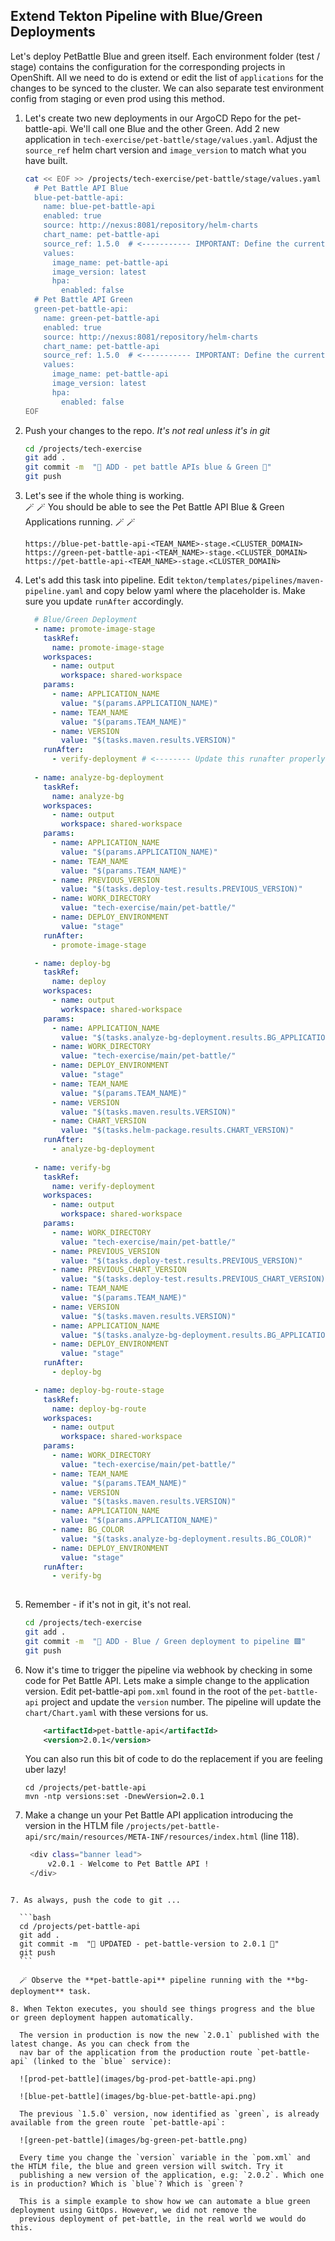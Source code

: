 ## Extend Tekton Pipeline with Blue/Green Deployments

Let's deploy PetBattle Blue and green itself. Each environment folder (test / stage) contains the configuration for the corresponding projects in OpenShift. All we need to do is extend or edit the list of `applications` for the changes to be synced to the cluster. We can also separate test environment config from staging or even prod using this method.

1. Let's create two new deployments in our ArgoCD Repo for the pet-battle-api. We'll call one Blue and the other Green. Add 2 new application in `tech-exercise/pet-battle/stage/values.yaml`. Adjust the `source_ref` helm chart version and `image_version` to match what you have built.

    ```bash
    cat << EOF >> /projects/tech-exercise/pet-battle/stage/values.yaml
      # Pet Battle API Blue
      blue-pet-battle-api:
        name: blue-pet-battle-api
        enabled: true
        source: http://nexus:8081/repository/helm-charts
        chart_name: pet-battle-api
        source_ref: 1.5.0  # <----------- IMPORTANT: Define the current Pet Battle API version
        values:
          image_name: pet-battle-api
          image_version: latest
          hpa:
            enabled: false
      # Pet Battle API Green
      green-pet-battle-api:
        name: green-pet-battle-api
        enabled: true
        source: http://nexus:8081/repository/helm-charts
        chart_name: pet-battle-api
        source_ref: 1.5.0  # <----------- IMPORTANT: Define the current Pet Battle API version
        values:
          image_name: pet-battle-api
          image_version: latest
          hpa:
            enabled: false
    EOF
    ```

2. Push your changes to the repo. _It's not real unless it's in git_

    ```bash
    cd /projects/tech-exercise
    git add .
    git commit -m  "🐩 ADD - pet battle APIs blue & Green 🐩"
    git push 
    ```

3. Let's see if the whole thing is working.
    </br>
    🪄 🪄 You should be able to see the Pet Battle API Blue & Green Applications running. 🪄 🪄

     ```bash#test
    https://blue-pet-battle-api-<TEAM_NAME>-stage.<CLUSTER_DOMAIN>
    https://green-pet-battle-api-<TEAM_NAME>-stage.<CLUSTER_DOMAIN>
    https://pet-battle-api-<TEAM_NAME>-stage.<CLUSTER_DOMAIN>
    ```   

4. Let's add this task into pipeline. Edit `tekton/templates/pipelines/maven-pipeline.yaml` and copy below yaml where the placeholder is. Make sure you update `runAfter` accordingly.

    ```yaml
      # Blue/Green Deployment
      - name: promote-image-stage
        taskRef:
          name: promote-image-stage
        workspaces:
          - name: output
            workspace: shared-workspace
        params:
          - name: APPLICATION_NAME
            value: "$(params.APPLICATION_NAME)"
          - name: TEAM_NAME
            value: "$(params.TEAM_NAME)"
          - name: VERSION
            value: "$(tasks.maven.results.VERSION)"
        runAfter: 
          - verify-deployment # <-------- Update this runafter properly
        
      - name: analyze-bg-deployment
        taskRef:
          name: analyze-bg
        workspaces:
          - name: output
            workspace: shared-workspace
        params:
          - name: APPLICATION_NAME
            value: "$(params.APPLICATION_NAME)"
          - name: TEAM_NAME
            value: "$(params.TEAM_NAME)"
          - name: PREVIOUS_VERSION
            value: "$(tasks.deploy-test.results.PREVIOUS_VERSION)"
          - name: WORK_DIRECTORY
            value: "tech-exercise/main/pet-battle/"
          - name: DEPLOY_ENVIRONMENT
            value: "stage"
        runAfter: 
          - promote-image-stage

      - name: deploy-bg
        taskRef:
          name: deploy
        workspaces:
          - name: output
            workspace: shared-workspace
        params:
          - name: APPLICATION_NAME
            value: "$(tasks.analyze-bg-deployment.results.BG_APPLICATION_NAME)"
          - name: WORK_DIRECTORY
            value: "tech-exercise/main/pet-battle/"
          - name: DEPLOY_ENVIRONMENT
            value: "stage"
          - name: TEAM_NAME
            value: "$(params.TEAM_NAME)"
          - name: VERSION
            value: "$(tasks.maven.results.VERSION)"
          - name: CHART_VERSION
            value: "$(tasks.helm-package.results.CHART_VERSION)"
        runAfter: 
          - analyze-bg-deployment
      
      - name: verify-bg
        taskRef:
          name: verify-deployment
        workspaces:
          - name: output
            workspace: shared-workspace
        params:
          - name: WORK_DIRECTORY
            value: "tech-exercise/main/pet-battle/"
          - name: PREVIOUS_VERSION
            value: "$(tasks.deploy-test.results.PREVIOUS_VERSION)"
          - name: PREVIOUS_CHART_VERSION
            value: "$(tasks.deploy-test.results.PREVIOUS_CHART_VERSION)"
          - name: TEAM_NAME
            value: "$(params.TEAM_NAME)"
          - name: VERSION
            value: "$(tasks.maven.results.VERSION)"
          - name: APPLICATION_NAME
            value: "$(tasks.analyze-bg-deployment.results.BG_APPLICATION_NAME)"
          - name: DEPLOY_ENVIRONMENT
            value: "stage"
        runAfter:
          - deploy-bg

      - name: deploy-bg-route-stage
        taskRef:
          name: deploy-bg-route
        workspaces:
          - name: output
            workspace: shared-workspace
        params:
          - name: WORK_DIRECTORY
            value: "tech-exercise/main/pet-battle/"
          - name: TEAM_NAME
            value: "$(params.TEAM_NAME)"
          - name: VERSION
            value: "$(tasks.maven.results.VERSION)"
          - name: APPLICATION_NAME
            value: "$(params.APPLICATION_NAME)"
          - name: BG_COLOR
            value: "$(tasks.analyze-bg-deployment.results.BG_COLOR)"
          - name: DEPLOY_ENVIRONMENT
            value: "stage"
        runAfter: 
          - verify-bg
        
    ```

5. Remember -  if it's not in git, it's not real.

    ```bash
    cd /projects/tech-exercise
    git add .
    git commit -m  "🔵 ADD - Blue / Green deployment to pipeline 🟩"
    git push
    ```

6. Now it's time to trigger the pipeline via webhook by checking in some code for Pet Battle API. Lets make a simple change to the application version. Edit pet-battle-api `pom.xml` found in the root of the `pet-battle-api` project and update the `version` number. The pipeline will update the `chart/Chart.yaml` with these versions for us.

    ```xml
        <artifactId>pet-battle-api</artifactId>
        <version>2.0.1</version>
    ```

    You can also run this bit of code to do the replacement if you are feeling uber lazy!

    ```bash#test
    cd /projects/pet-battle-api
    mvn -ntp versions:set -DnewVersion=2.0.1
    ```

7. Make a change un your Pet Battle API application introducing the version in the HTLM file `/projects/pet-battle-api/src/main/resources/META-INF/resources/index.html` (line 118).

   ```bash
    <div class="banner lead">
        v2.0.1 - Welcome to Pet Battle API !
    </div>
  ```

7. As always, push the code to git ...

    ```bash
    cd /projects/pet-battle-api
    git add .
    git commit -m  "🍕 UPDATED - pet-battle-version to 2.0.1 🍕"
    git push
    ```

    🪄 Observe the **pet-battle-api** pipeline running with the **bg-deployment** task.

8. When Tekton executes, you should see things progress and the blue or green deployment happen automatically.

    The version in production is now the new `2.0.1` published with the latest change. As you can check from the
    nav bar of the application from the production route `pet-battle-api` (linked to the `blue` service):

    ![prod-pet-battle](images/bg-prod-pet-battle-api.png)

    ![blue-pet-battle](images/bg-blue-pet-battle-api.png)

    The previous `1.5.0` version, now identified as `green`, is already available from the green route `pet-battle-api`:

    ![green-pet-battle](images/bg-green-pet-battle.png)

    Every time you change the `version` variable in the `pom.xml` and the HTLM file, the blue and green version will switch. Try it
    publishing a new version of the application, e.g: `2.0.2`. Which one is in production? Which is `blue`? Which is `green`?

    This is a simple example to show how we can automate a blue green deployment using GitOps. However, we did not remove the
    previous deployment of pet-battle, in the real world we would do this.